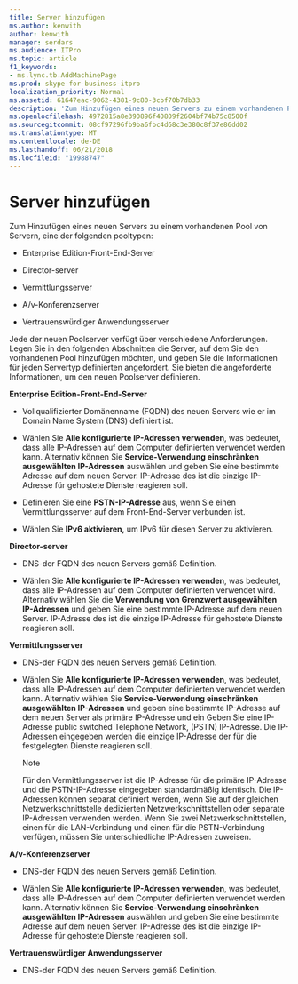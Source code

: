 ```yaml
---
title: Server hinzufügen
ms.author: kenwith
author: kenwith
manager: serdars
ms.audience: ITPro
ms.topic: article
f1_keywords:
- ms.lync.tb.AddMachinePage
ms.prod: skype-for-business-itpro
localization_priority: Normal
ms.assetid: 61647eac-9062-4381-9c80-3cbf70b7db33
description: 'Zum Hinzufügen eines neuen Servers zu einem vorhandenen Pool von Servern, eine der folgenden pooltypen:'
ms.openlocfilehash: 4972815a8e390896f40809f2604bf74b75c8500f
ms.sourcegitcommit: 08cf97296fb9ba6fbc4d68c3e380c8f37e86dd02
ms.translationtype: MT
ms.contentlocale: de-DE
ms.lasthandoff: 06/21/2018
ms.locfileid: "19988747"
---
```

# <a name="add-server"></a>Server hinzufügen
 
Zum Hinzufügen eines neuen Servers zu einem vorhandenen Pool von Servern, eine der folgenden pooltypen:
  
- Enterprise Edition-Front-End-Server
    
- Director-server
    
- Vermittlungsserver
    
- A/v-Konferenzserver
    
- Vertrauenswürdiger Anwendungsserver
    
Jede der neuen Poolserver verfügt über verschiedene Anforderungen. Legen Sie in den folgenden Abschnitten die Server, auf dem Sie den vorhandenen Pool hinzufügen möchten, und geben Sie die Informationen für jeden Servertyp definierten angefordert. Sie bieten die angeforderte Informationen, um den neuen Poolserver definieren.
  
 **Enterprise Edition-Front-End-Server**
  
- Vollqualifizierter Domänenname (FQDN) des neuen Servers wie er im Domain Name System (DNS) definiert ist.
    
- Wählen Sie **Alle konfigurierte IP-Adressen verwenden**, was bedeutet, dass alle IP-Adressen auf dem Computer definierten verwendet werden kann. Alternativ können Sie **Service-Verwendung einschränken ausgewählten IP-Adressen** auswählen und geben Sie eine bestimmte Adresse auf dem neuen Server. IP-Adresse des ist die einzige IP-Adresse für gehostete Dienste reagieren soll.
    
- Definieren Sie eine **PSTN-IP-Adresse** aus, wenn Sie einen Vermittlungsserver auf dem Front-End-Server verbunden ist.
    
- Wählen Sie **IPv6 aktivieren,** um IPv6 für diesen Server zu aktivieren.
    
 **Director-server**
  
- DNS-der FQDN des neuen Servers gemäß Definition.
    
- Wählen Sie **Alle konfigurierte IP-Adressen verwenden**, was bedeutet, dass alle IP-Adressen auf dem Computer definierten verwendet wird. Alternativ wählen Sie die **Verwendung von Grenzwert ausgewählten IP-Adressen** und geben Sie eine bestimmte IP-Adresse auf dem neuen Server. IP-Adresse des ist die einzige IP-Adresse für gehostete Dienste reagieren soll.
    
 **Vermittlungsserver**
  
- DNS-der FQDN des neuen Servers gemäß Definition.
    
- Wählen Sie **Alle konfigurierte IP-Adressen verwenden**, was bedeutet, dass alle IP-Adressen auf dem Computer definierten verwendet werden kann. Alternativ wählen Sie **Service-Verwendung einschränken ausgewählten IP-Adressen** und geben eine bestimmte IP-Adresse auf dem neuen Server als primäre IP-Adresse und ein Geben Sie eine IP-Adresse public switched Telephone Network, (PSTN) IP-Adresse. Die IP-Adressen eingegeben werden die einzige IP-Adresse der für die festgelegten Dienste reagieren soll.
    
    > [!NOTE]
    > Für den Vermittlungsserver ist die IP-Adresse für die primäre IP-Adresse und die PSTN-IP-Adresse eingegeben standardmäßig identisch. Die IP-Adressen können separat definiert werden, wenn Sie auf der gleichen Netzwerkschnittstelle dedizierten Netzwerkschnittstellen oder separate IP-Adressen verwenden werden. Wenn Sie zwei Netzwerkschnittstellen, einen für die LAN-Verbindung und einen für die PSTN-Verbindung verfügen, müssen Sie unterschiedliche IP-Adressen zuweisen. 
  
 **A/v-Konferenzserver**
  
- DNS-der FQDN des neuen Servers gemäß Definition.
    
- Wählen Sie **Alle konfigurierte IP-Adressen verwenden**, was bedeutet, dass alle IP-Adressen auf dem Computer definierten verwendet werden kann. Alternativ können Sie **Service-Verwendung einschränken ausgewählten IP-Adressen** auswählen und geben Sie eine bestimmte Adresse auf dem neuen Server. IP-Adresse des ist die einzige IP-Adresse für gehostete Dienste reagieren soll.
    
 **Vertrauenswürdiger Anwendungsserver**
  
- DNS-der FQDN des neuen Servers gemäß Definition.
    

